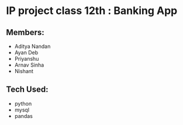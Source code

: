 # IP project class 12th : Banking App
## Members:
- Aditya Nandan
- Ayan Deb
- Priyanshu
- Arnav Sinha
- Nishant

## Tech Used:
- python
- mysql
- pandas

